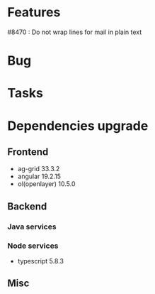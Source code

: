 
# Features

#8470 : Do not wrap lines for mail in plain text

# Bug


# Tasks

  
# Dependencies upgrade

## Frontend

- ag-grid 33.3.2
- angular 19.2.15 
- ol(openlayer) 10.5.0
  
## Backend 

### Java services 


### Node services

 - typescript 5.8.3

## Misc








